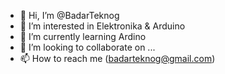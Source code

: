 - 👋 Hi, I’m @BadarTeknog
- 👀 I’m interested in Elektronika & Arduino
- 🌱 I’m currently learning Ardino
- 💞️ I’m looking to collaborate on ...
- 📫 How to reach me (badarteknog@gmail.com)

<!---
BadarTeknog/BadarTeknog is a ✨ special ✨ repository because its `README.md` (this file) appears on your GitHub profile.
You can click the Preview link to take a look at your changes.
--->
